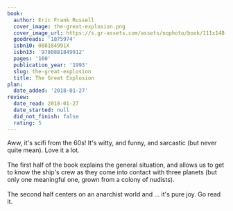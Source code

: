 ```yaml
---
book:
  author: Eric Frank Russell
  cover_image: the-great-explosion.png
  cover_image_url: https://s.gr-assets.com/assets/nophoto/book/111x148-bcc042a9c91a29c1d680899eff700a03.png
  goodreads: '1875974'
  isbn10: 088184991X
  isbn13: '9780881849912'
  pages: '160'
  publication_year: '1993'
  slug: the-great-explosion
  title: The Great Explosion
plan:
  date_added: '2018-01-27'
review:
  date_read: 2018-01-27
  date_started: null
  did_not_finish: false
  rating: 5
---
```


Aww, it's scifi from the 60s! It's witty, and funny, and sarcastic (but never quite mean). Love it a lot.<br /><br />The first half of the book explains the general situation, and allows us to get to know the ship's crew as they come into contact with three planets (but only one meaningful one, grown from a colony of nudists).<br /><br />The second half centers on an anarchist world and … it's pure joy. Go read it.
